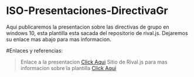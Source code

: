 # ISO-Presentaciones-DirectivaGr
Aqui publicaremos la presentacion sobre las directivas de grupo en windows 10, esta plantilla esta sacada del repositorio de rival.js. Dejaremos su enlace mas abajo para mas informacion.
 
 
#Enlaces y referencias:
 > Enlace a la presentacion [Click Aqui](https://github.com/hakimel/reveal.js/)
 >Sitio de Rival.js para mas informacion sobre la plantilla   [Click Aqui](https://github.com/hakimel/reveal.js/)
  
